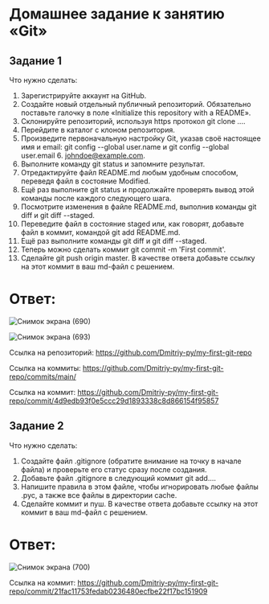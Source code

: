 # Домашнее задание к занятию «Git»


## Задание 1
Что нужно сделать:

1. Зарегистрируйте аккаунт на GitHub.
2. Создайте новый отдельный публичный репозиторий. Обязательно поставьте галочку в поле «Initialize this repository with a README».
3. Склонируйте репозиторий, используя https протокол git clone ....
4. Перейдите в каталог с клоном репозитория.
5. Произведите первоначальную настройку Git, указав своё настоящее имя и email: git config --global user.name и git config --global user.email 6. johndoe@example.com.
6. Выполните команду git status и запомните результат.
7. Отредактируйте файл README.md любым удобным способом, переведя файл в состояние Modified.
8. Ещё раз выполните git status и продолжайте проверять вывод этой команды после каждого следующего шага.
9. Посмотрите изменения в файле README.md, выполнив команды git diff и git diff --staged.
10. Переведите файл в состояние staged или, как говорят, добавьте файл в коммит, командой git add README.md.
11. Ещё раз выполните команды git diff и git diff --staged.
12. Теперь можно сделать коммит git commit -m 'First commit'.
13. Сделайте git push origin master.
В качестве ответа добавьте ссылку на этот коммит в ваш md-файл с решением.


# Ответ:

![Снимок экрана (690)](https://github.com/user-attachments/assets/c7e52cf5-a77c-4750-a363-134a7b58b807)

![Снимок экрана (693)](https://github.com/user-attachments/assets/160451be-1d21-4a24-81ec-9e1bfdb5ca50)

Ссылка на репозиторий:     https://github.com/Dmitriy-py/my-first-git-repo

Ссылка на коммиты:         https://github.com/Dmitriy-py/my-first-git-repo/commits/main/

Ссылка на коммит:          https://github.com/Dmitriy-py/my-first-git-repo/commit/4d9edb93f0e5ccc29d1893338c8d866154f95857




## Задание 2
Что нужно сделать:

1. Создайте файл .gitignore (обратите внимание на точку в начале файла) и проверьте его статус сразу после создания.
2. Добавьте файл .gitignore в следующий коммит git add....
3. Напишите правила в этом файле, чтобы игнорировать любые файлы .pyc, а также все файлы в директории cache.
4. Сделайте коммит и пуш.
В качестве ответа добавьте ссылку на этот коммит в ваш md-файл с решением.


# Ответ:

![Снимок экрана (700)](https://github.com/user-attachments/assets/5f88d0c4-0c0d-4fea-a0fd-98367b25c39f)

Ссылка на коммит:     https://github.com/Dmitriy-py/my-first-git-repo/commit/21fac11753fedab0236480ecfbe22f17bc151909




